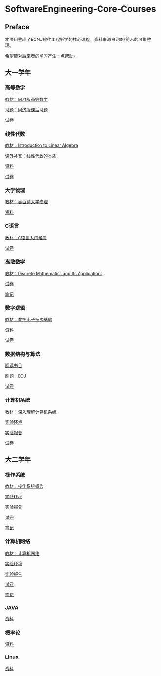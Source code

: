 # SoftwareEngineering-Core-Courses
## Preface
本项目整理了ECNU软件工程所学的核心课程，资料来源自网络/前人的收集整理。

希望能对后来者的学习产生一点帮助。

## 大一学年

### 高等数学

[教材：同济版高等数学](https://github.com/dwenking/SoftwareEngineering-Core-Courses/tree/main/%E5%A4%A7%E4%B8%80%E5%AD%A6%E6%9C%9F/%E9%AB%98%E7%AD%89%E6%95%B0%E5%AD%A6/%E6%95%99%E6%9D%90)

[习题：同济版课后习题](https://github.com/dwenking/SoftwareEngineering-Core-Courses/tree/main/%E5%A4%A7%E4%B8%80%E5%AD%A6%E6%9C%9F/%E9%AB%98%E7%AD%89%E6%95%B0%E5%AD%A6/%E4%B9%A0%E9%A2%98)

[试卷](https://github.com/dwenking/SoftwareEngineering-Core-Courses/tree/main/%E5%A4%A7%E4%B8%80%E5%AD%A6%E6%9C%9F/%E9%AB%98%E7%AD%89%E6%95%B0%E5%AD%A6/%E8%AF%95%E5%8D%B7)

### 线性代数
[教材：Introduction to Linear Algebra](https://github.com/dwenking/SoftwareEngineering-Core-Courses/tree/main/%E5%A4%A7%E4%B8%80%E5%AD%A6%E6%9C%9F/%E7%BA%BF%E6%80%A7%E4%BB%A3%E6%95%B0/%E8%AF%BE%E6%9C%AC)

[课外补充：线性代数的本质](https://www.bilibili.com/video/BV1ys411472E)

[资料](https://github.com/dwenking/SoftwareEngineering-Core-Courses/tree/main/%E5%A4%A7%E4%B8%80%E5%AD%A6%E6%9C%9F/%E7%BA%BF%E6%80%A7%E4%BB%A3%E6%95%B0/%E5%A4%8D%E4%B9%A0%E8%B5%84%E6%96%99)

[试卷]()
### 大学物理
[教材：吴百诗大学物理](https://github.com/dwenking/SoftwareEngineering-Core-Courses/tree/main/%E5%A4%A7%E4%B8%80%E5%AD%A6%E6%9C%9F/%E5%A4%A7%E5%AD%A6%E7%89%A9%E7%90%86/%E6%95%99%E6%9D%90)

[资料](https://github.com/dwenking/SoftwareEngineering-Core-Courses/tree/main/%E5%A4%A7%E4%B8%80%E5%AD%A6%E6%9C%9F/%E5%A4%A7%E5%AD%A6%E7%89%A9%E7%90%86/%E8%B5%84%E6%96%99)

### C语言
[教材：C语言入门经典]()

[试卷]()
### 离散数学
[教材：Discrete Mathematics and Its Applications]()

[试卷]()

[笔记]()

### 数字逻辑
[教材：数字电子技术基础]()

[资料]()

[试卷]()

### 数据结构与算法
[阅读书目]()

[刷题：EOJ](https://acm.ecnu.edu.cn/)

[试卷]()
### 计算机系统
[教材：深入理解计算机系统]()

[实验环境]()

[实验报告]()

[试卷]()

## 大二学年

### 操作系统
[教材：操作系统概念]()

[实验环境]()

[实验报告]()

[试卷]()

[笔记]()

### 计算机网络
[教材：计算机网络]()

[实验环境]()

[实验报告]()

[试卷]()

[笔记]()

### JAVA
[资料]()

### 概率论
[资料]()

### Linux
[资料]()
